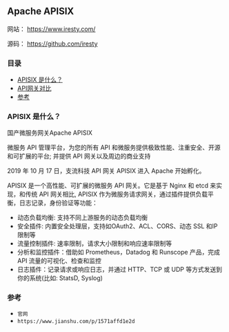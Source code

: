 ## Apache APISIX

网站： https://www.iresty.com/

源码： https://github.com/iresty

### 目录
* [APISIX 是什么？](#APISIX-是什么？)
* [API网关对比]()
* [参考](#参考)

### APISIX 是什么？
国产微服务网关Apache APISIX

微服务 API 管理平台，为您的所有 API 和微服务提供极致性能、注重安全、开源和可扩展的平台; 并提供 API 网关以及周边的商业支持

2019 年 10 月 17 日，支流科技 API 网关 APISIX 进入 Apache 开始孵化。

APISIX 是一个高性能、可扩展的微服务 API 网关。它是基于 Nginx 和 etcd 来实现，和传统 API 网关相比, APISIX 作为微服务请求⽹关，通过插件提供负载平衡，⽇志记录，身份验证等功能：
* 动态负载均衡: ⽀持不同上游服务的动态负载均衡
* 安全插件: 内置安全处理层，⽀持如OAuth2、ACL、CORS、动态 SSL 和IP 限制等
* 流量控制插件: 速率限制，请求⼤⼩限制和响应速率限制等
* 分析和监控插件：借助如 Prometheus，Datadog 和 Runscope 产品，完成API 流量的可视化、检查和监控
* ⽇志插件：记录请求或响应⽇志，并通过 HTTP、TCP 或 UDP 等⽅式发送到你的系统(⽐如: StatsD, Syslog)

### 参考
* `官网`
* `https://www.jianshu.com/p/1571affd1e2d`
